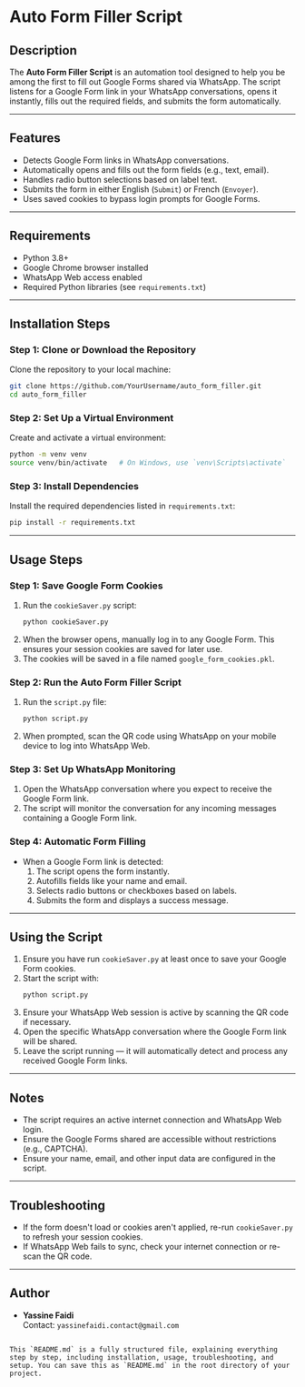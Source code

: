 # Auto Form Filler Script

## Description
The **Auto Form Filler Script** is an automation tool designed to help you be among the first to fill out Google Forms shared via WhatsApp. The script listens for a Google Form link in your WhatsApp conversations, opens it instantly, fills out the required fields, and submits the form automatically.

---

## Features
- Detects Google Form links in WhatsApp conversations.
- Automatically opens and fills out the form fields (e.g., text, email).
- Handles radio button selections based on label text.
- Submits the form in either English (`Submit`) or French (`Envoyer`).
- Uses saved cookies to bypass login prompts for Google Forms.

---

## Requirements
- Python 3.8+
- Google Chrome browser installed
- WhatsApp Web access enabled
- Required Python libraries (see `requirements.txt`)

---

## Installation Steps

### Step 1: Clone or Download the Repository
Clone the repository to your local machine:
```bash
git clone https://github.com/YourUsername/auto_form_filler.git
cd auto_form_filler
```

### Step 2: Set Up a Virtual Environment
Create and activate a virtual environment:
```bash
python -m venv venv
source venv/bin/activate   # On Windows, use `venv\Scripts\activate`
```

### Step 3: Install Dependencies
Install the required dependencies listed in `requirements.txt`:
```bash
pip install -r requirements.txt
```

---

## Usage Steps

### Step 1: Save Google Form Cookies
1. Run the `cookieSaver.py` script:
   ```bash
   python cookieSaver.py
   ```
2. When the browser opens, manually log in to any Google Form. This ensures your session cookies are saved for later use.
3. The cookies will be saved in a file named `google_form_cookies.pkl`.

### Step 2: Run the Auto Form Filler Script
1. Run the `script.py` file:
   ```bash
   python script.py
   ```
2. When prompted, scan the QR code using WhatsApp on your mobile device to log into WhatsApp Web.

### Step 3: Set Up WhatsApp Monitoring
1. Open the WhatsApp conversation where you expect to receive the Google Form link.
2. The script will monitor the conversation for any incoming messages containing a Google Form link.

### Step 4: Automatic Form Filling
- When a Google Form link is detected:
  1. The script opens the form instantly.
  2. Autofills fields like your name and email.
  3. Selects radio buttons or checkboxes based on labels.
  4. Submits the form and displays a success message.

---

## Using the Script
1. Ensure you have run `cookieSaver.py` at least once to save your Google Form cookies.
2. Start the script with:
   ```bash
   python script.py
   ```
3. Ensure your WhatsApp Web session is active by scanning the QR code if necessary.
4. Open the specific WhatsApp conversation where the Google Form link will be shared.
5. Leave the script running — it will automatically detect and process any received Google Form links.

---

## Notes
- The script requires an active internet connection and WhatsApp Web login.
- Ensure the Google Forms shared are accessible without restrictions (e.g., CAPTCHA).
- Ensure your name, email, and other input data are configured in the script.

---

## Troubleshooting
- If the form doesn't load or cookies aren't applied, re-run `cookieSaver.py` to refresh your session cookies.
- If WhatsApp Web fails to sync, check your internet connection or re-scan the QR code.

---

## Author
- **Yassine Faidi**  
  Contact: `yassinefaidi.contact@gmail.com`
```

This `README.md` is a fully structured file, explaining everything step by step, including installation, usage, troubleshooting, and setup. You can save this as `README.md` in the root directory of your project.